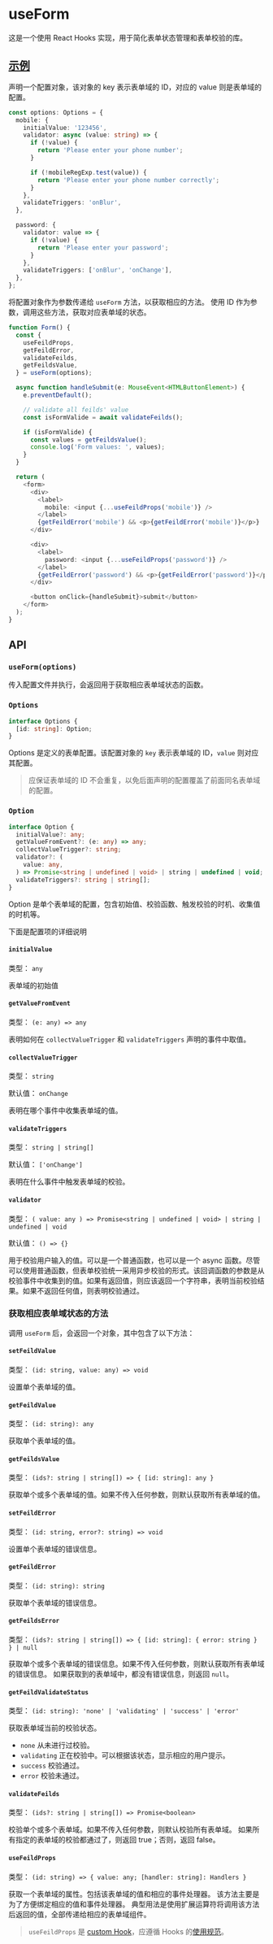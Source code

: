 # useForm

这是一个使用 React Hooks 实现，用于简化表单状态管理和表单校验的库。

## [示例](https://fujuntao.github.io/useForm)

声明一个配置对象，该对象的 key 表示表单域的 ID，对应的 value 则是表单域的配置。

```typescript
const options: Options = {
  mobile: {
    initialValue: '123456',
    validator: async (value: string) => {
      if (!value) {
        return 'Please enter your phone number';
      }

      if (!mobileRegExp.test(value)) {
        return 'Please enter your phone number correctly';
      }
    },
    validateTriggers: 'onBlur',
  },

  password: {
    validator: value => {
      if (!value) {
        return 'Please enter your password';
      }
    },
    validateTriggers: ['onBlur', 'onChange'],
  },
};
```

将配置对象作为参数传递给 `useForm` 方法，以获取相应的方法。
使用 ID 作为参数，调用这些方法，获取对应表单域的状态。

```typescript
function Form() {
  const {
    useFeildProps,
    getFeildError,
    validateFeilds,
    getFeildsValue,
  } = useForm(options);

  async function handleSubmit(e: MouseEvent<HTMLButtonElement>) {
    e.preventDefault();

    // validate all feilds' value
    const isFormValide = await validateFeilds();

    if (isFormValide) {
      const values = getFeildsValue();
      console.log('Form values: ', values);
    }
  }

  return (
    <form>
      <div>
        <label>
          mobile: <input {...useFeildProps('mobile')} />
        </label>
        {getFeildError('mobile') && <p>{getFeildError('mobile')}</p>}
      </div>

      <div>
        <label>
          password: <input {...useFeildProps('password')} />
        </label>
        {getFeildError('password') && <p>{getFeildError('password')}</p>}
      </div>

      <button onClick={handleSubmit}>submit</button>
    </form>
  );
}
```

## API

### `useForm(options)`

传入配置文件并执行，会返回用于获取相应表单域状态的函数。

### `Options`

```typescript
interface Options {
  [id: string]: Option;
}
```

Options 是定义的表单配置。该配置对象的 `key` 表示表单域的 ID，`value` 则对应其配置。

> 应保证表单域的 ID 不会重复，以免后面声明的配置覆盖了前面同名表单域的配置。

### `Option`

```typescript
interface Option {
  initialValue?: any;
  getValueFromEvent?: (e: any) => any;
  collectValueTrigger?: string;
  validator?: (
    value: any,
  ) => Promise<string | undefined | void> | string | undefined | void;
  validateTriggers?: string | string[];
}
```

Option 是单个表单域的配置，包含初始值、校验函数、触发校验的时机、收集值的时机等。

下面是配置项的详细说明

#### `initialValue`

类型： `any`

表单域的初始值

#### `getValueFromEvent`

类型： `(e: any) => any`

表明如何在 `collectValueTrigger` 和 `validateTriggers` 声明的事件中取值。

#### `collectValueTrigger`

类型： `string`

默认值： `onChange`

表明在哪个事件中收集表单域的值。

#### `validateTriggers`

类型： `string | string[]`

默认值： `['onChange']`

表明在什么事件中触发表单域的校验。

#### `validator`

类型： `( value: any ) => Promise<string | undefined | void> | string | undefined | void`

默认值： `() => {}`

用于校验用户输入的值。可以是一个普通函数，也可以是一个 async 函数。尽管可以使用普通函数，但表单校验统一采用异步校验的形式。该回调函数的参数是从校验事件中收集到的值。如果有返回值，则应该返回一个字符串，表明当前校验结果。如果不返回任何值，则表明校验通过。

### 获取相应表单域状态的方法

调用 `useForm` 后，会返回一个对象，其中包含了以下方法：

#### `setFeildValue`

类型： `(id: string, value: any) => void`

设置单个表单域的值。

#### `getFeildValue`

类型： `(id: string): any`

获取单个表单域的值。

#### `getFeildsValue`

类型： `(ids?: string | string[]) => { [id: string]: any }`

获取单个或多个表单域的值。如果不传入任何参数，则默认获取所有表单域的值。

#### `setFeildError`

类型： `(id: string, error?: string) => void`

设置单个表单域的错误信息。

#### `getFeildError`

类型： `(id: string): string`

获取单个表单域的错误信息。

#### `getFeildsError`

类型： `(ids?: string | string[]) => { [id: string]: { error: string } } | null`

获取单个或多个表单域的错误信息。如果不传入任何参数，则默认获取所有表单域的错误信息。
如果获取到的表单域中，都没有错误信息，则返回 `null`。

#### `getFeildValidateStatus`

类型： `(id: string): 'none' | 'validating' | 'success' | 'error'`

获取表单域当前的校验状态。

- `none` 从未进行过校验。
- `validating` 正在校验中。可以根据该状态，显示相应的用户提示。
- `success` 校验通过。
- `error` 校验未通过。

#### `validateFeilds`

类型： `(ids?: string | string[]) => Promise<boolean>`

校验单个或多个表单域。如果不传入任何参数，则默认校验所有表单域。
如果所有指定的表单域的校验都通过了，则返回 true；否则，返回 false。

#### `useFeildProps`

类型： `(id: string) => { value: any; [handler: string]: Handlers }`

获取一个表单域的属性。包括该表单域的值和相应的事件处理器。
该方法主要是为了方便绑定相应的值和事件处理器。
典型用法是使用扩展运算符将调用该方法后返回的值，全部传递给相应的表单域组件。

> `useFeildProps` 是 [custom Hook](https://reactjs.org/docs/hooks-custom.html)，应遵循 Hooks 的[使用规范](https://reactjs.org/docs/hooks-rules.html)。
